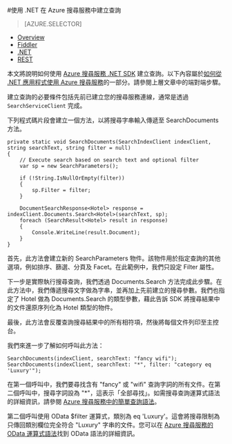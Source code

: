 <properties
	pageTitle="使用 .NET 在 Azure 搜尋服務中建立查詢 | Microsoft Azure | 雲端託管搜尋服務"
	description="使用 .NET 程式庫或 SDK 在 Azure 搜尋服務中建立搜尋查詢，並使用搜尋參數來篩選、排序和 Facet 處理搜尋結果。"
	services="search"
	documentationCenter=""
	authors="HeidiSteen"
	manager="mblythe"
	editor=""
    tags="azure-portal"/>

<tags
	ms.service="search"
	ms.devlang="dotnet"
	ms.workload="search"
	ms.topic="get-started-article"
	ms.tgt_pltfrm="na"
	ms.date="11/10/2015"
	ms.author="heidist"/>

#使用 .NET 在 Azure 搜尋服務中建立查詢
> [AZURE.SELECTOR]
- [Overview](search-query-overview.md)
- [Fiddler](search-fiddler.md)
- [.NET](search-query-dotnet.md)
- [REST](search-query-rest-api.md)

本文將說明如何使用 [Azure 搜尋服務 .NET SDK](https://msdn.microsoft.com/library/azure/dn951165.aspx) 建立查詢。以下內容屬於[如何從 .NET 應用程式使用 Azure 搜尋服務](search-howto-dotnet-sdk.md)的一部分。請參閱上層文章中的端對端步驟。

建立查詢的必要條件包括先前已建立您的搜尋服務連線，通常是透過 `SearchServiceClient` 完成。

下列程式碼片段會建立一個方法，以將搜尋字串輸入傳遞至 SearchDocuments 方法。

	private static void SearchDocuments(SearchIndexClient indexClient, string searchText, string filter = null)
	{
		// Execute search based on search text and optional filter
		var sp = new SearchParameters();
	
		if (!String.IsNullOrEmpty(filter))
		{
			sp.Filter = filter;
		}
	
		DocumentSearchResponse<Hotel> response = indexClient.Documents.Search<Hotel>(searchText, sp);
		foreach (SearchResult<Hotel> result in response)
		{
			Console.WriteLine(result.Document);
		}
	}
	
首先，此方法會建立新的 SearchParameters 物件。該物件用於指定查詢的其他選項，例如排序、篩選、分頁及 Facet。在此範例中，我們只設定 Filter 屬性。

下一步是實際執行搜尋查詢，我們透過 Documents.Search 方法完成此步驟。在此方法中，我們傳遞搜尋文字做為字串，並再加上先前建立的搜尋參數。我們也指定了 Hotel 做為 Documents.Search 的類型參數，藉此告訴 SDK 將搜尋結果中的文件還原序列化為 Hotel 類型的物件。

最後，此方法會反覆查詢搜尋結果中的所有相符項，然後將每個文件列印至主控台。

我們來進一步了解如何呼叫此方法：

	SearchDocuments(indexClient, searchText: "fancy wifi");
	SearchDocuments(indexClient, searchText: "*", filter: "category eq 'Luxury'");

在第一個呼叫中，我們要尋找含有 "fancy" 或 "wifi" 查詢字詞的所有文件。在第二個呼叫中，搜尋字詞設為 "*"，這表示「全部尋找」。如需搜尋查詢運算式語法的詳細資訊，請參閱 [Azure 搜尋服務中的簡單查詢語法](https://msdn.microsoft.com/library/azure/dn798920.aspx)。

第二個呼叫使用 OData $filter 運算式，類別為 eq 'Luxury'。這會將搜尋限制為只傳回類別欄位完全符合 "Luxury" 字串的文件。您可以在 [Azure 搜尋服務的 OData 運算式語法](https://msdn.microsoft.com/library/azure/dn798921.aspx)找到 OData 語法的詳細資訊。

<!---HONumber=AcomDC_1223_2015-->